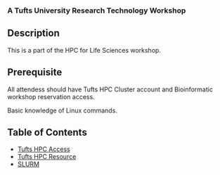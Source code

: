 ### A Tufts University Research Technology Workshop

## Description
This is a part of the HPC for Life Sciences workshop.

## Prerequisite
All attendess should have Tufts HPC Cluster account and Bioinformatic workshop reservation access.

Basic knowledge of Linux commands.


## Table of Contents
- [Tufts HPC Access]()
- [Tufts HPC Resource]()
- [SLURM]()
